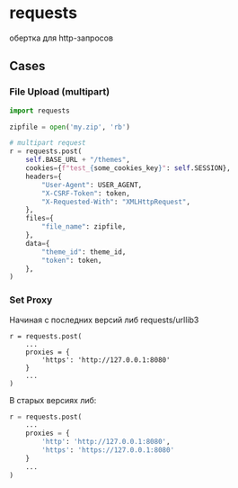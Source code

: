 # requests

обертка для http-запросов

## Cases

### File Upload (multipart)

```python
import requests

zipfile = open('my.zip', 'rb')

# multipart request
r = requests.post(
    self.BASE_URL + "/themes",
    cookies={f"test_{some_cookies_key}": self.SESSION},
    headers={
        "User-Agent": USER_AGENT,
        "X-CSRF-Token": token,
        "X-Requested-With": "XMLHttpRequest",
    },
    files={
        "file_name": zipfile,
    },
    data={
        "theme_id": theme_id,
        "token": token,
    },
)
```

### Set Proxy

Начиная с последних версий либ requests/urllib3

```
r = requests.post(
    ...
    proxies = {
        'https': 'http://127.0.0.1:8080'
    }
    ...
)
```

В старых версиях либ:

```python
r = requests.post(
    ...
    proxies = {
        'http': 'http://127.0.0.1:8080',
        'https': 'https://127.0.0.1:8080'
    }
    ...
)
```
